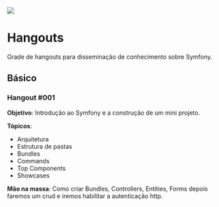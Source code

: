 <img  class="center" src="https://avatars3.githubusercontent.com/u/30373590?v=4&s=200">

# Hangouts
Grade de hangouts para disseminação de conhecimento sobre Symfony.

## Básico

### Hangout #001

**Objetivo**: Introdução ao Symfony e a construção de um mini projeto.

**Tópicos**: 

* Arquitetura
* Estrutura de pastas
* Bundles
* Commands
* Top Components
* Showcases

**Mão na massa**: Como criar Bundles, Controllers, Entities, Forms depois faremos um crud e iremos habilitar a autenticação http.
